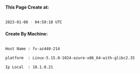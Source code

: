 
   
#### This Page Create at:

```bash

2023-01-08 - 04:50:10 UTC

```

#### Create By Machine:

```bash

Host Name : fv-az440-214

platform  : Linux-5.15.0-1024-azure-x86_64-with-glibc2.35

Ip Local  : 10.1.0.21

```

